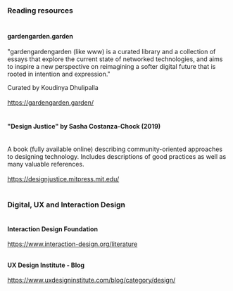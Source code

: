 ### Reading resources<br><br>

#### gardengarden.garden
"gardengardengarden (like www) is a curated library and a collection of essays that explore the current state of networked technologies, and aims to inspire a new perspective on reimagining a softer digital future that is rooted in intention and expression."

Curated by Koudinya Dhulipalla<br><br>
https://gardengarden.garden/<br><br>


#### "Design Justice" by Sasha Costanza-Chock (2019)<br><br>
A book (fully available online) describing community-oriented approaches to designing technology. Includes descriptions of good practices as well as many valuable references.<br><br>
https://designjustice.mitpress.mit.edu/<br><br>

### Digital, UX and Interaction Design<br><br>

**Interaction Design Foundation**<br><br>
https://www.interaction-design.org/literature<br><br>

**UX Design Institute - Blog**<br><br>
https://www.uxdesigninstitute.com/blog/category/design/


